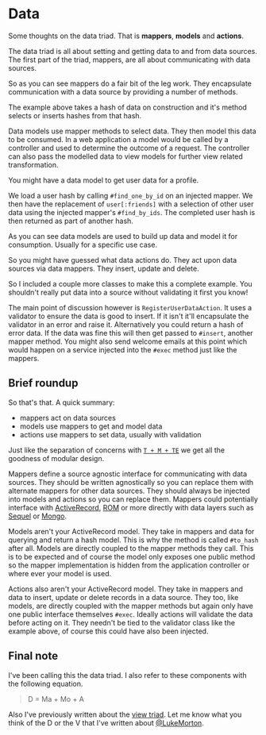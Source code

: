 # Data

Some thoughts on the data triad. That is **mappers**,
**models** and **actions**.

The data triad is all about setting and getting data to and 
from data sources. The first part of the triad, mappers, are
all about communicating with data sources.

<script src="https://gist.github.com/DrPheltRight/6698944.js"></script>

So as you can see mappers do a fair bit of the leg work. They
encapsulate communication with a data source by providing a
number of methods.

The example above takes a hash of data on construction and
it's method selects or inserts hashes from that hash.

Data models use mapper methods to select data. They then model
this data to be consumed. In a web application a model would
be called by a controller and used to determine the outcome of
a request. The controller can also pass the modelled data to
view models for further view related transformation.

You might have a data model to get user data for a profile.

<script src="https://gist.github.com/DrPheltRight/6698950.js"></script>

We load a user hash by calling `#find_one_by_id` on an
injected mapper. We then have the replacement of
`user[:friends]` with a selection of other user data using the
injected mapper's `#find_by_ids`. The completed user hash is
then returned as part of another hash.

As you can see data models are used to build up data and model
it for consumption. Usually for a specific use case.

So you might have guessed what data actions do. They act upon
data sources via data mappers. They insert, update and delete.

<script src="https://gist.github.com/DrPheltRight/6698952.js"></script>

So I included a couple more classes to make this a complete
example. You shouldn't really put data into a source without
validating it first you know!

The main point of discussion however is
`RegisterUserDataAction`. It uses a validator to ensure the
data is good to insert. If it isn't it'll encapsulate the
validator in an error and raise it. Alternatively you could
return a hash of error data. If the data was fine this will
then get passed to `#insert`, another mapper method. You might
also send welcome emails at this point which would happen on a
service injected into the `#exec` method just like the
mappers.

## Brief roundup

So that's that. A quick summary:

 - mappers act on data sources
 - models use mappers to get and model data
 - actions use mappers to set data, usually with validation

Just like the separation of concerns with [`T + M + TE`][1]
we get all the goodness of modular design.

Mappers define a source agnostic interface for communicating
with data sources. They should be written agnostically so you
can replace them with alternate mappers for other data
sources. They should always be injected into models and
actions so you can replace them. Mappers could potentially
interface with [ActiveRecord][3], [ROM][4] or more
directly with data layers such as [Sequel][5] or [Mongo][6].

Models aren't your ActiveRecord model. They take in mappers
and data for querying and return a hash model. This is why the
method is called `#to_hash` after all. Models are directly
coupled to the mapper methods they call. This is to be
expected and of course the model only exposes one public
method so the mapper implementation is hidden from the
application controller or where ever your model is used.

Actions also aren't your ActiveRecord model. They take in
mappers and data to insert, update or delete records in a data
source. They too, like models, are directly coupled with the
mapper methods but again only have one public interface
themselves `#exec`. Ideally actions will validate the data
before acting on it. They needn't be tied to the validator
class like the example above, of course this could have also
been injected.

## Final note

I've been calling this the data triad. I also refer to these
components with the following equation.

> D = Ma + Mo + A

Also I've previously written about the [view triad][1]. Let me
know what you think of the D or the V that I've written about
[@LukeMorton][2].

[1]: /thoughts/2013-09-25-views
[2]: https://twitter.com/LukeMorton
[3]: http://guides.rubyonrails.org/active_record_basics.html
[4]: http://rom-rb.org/
[5]: https://twitter.com/LukeMorton
[6]: https://github.com/mongodb/mongo-ruby-driver

